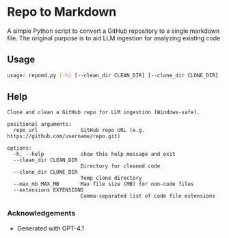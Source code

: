 # Repo to Markdown
A simple Python script to convert a GitHub repository to a single markdown file. The original purpose is to aid LLM ingestion for analyzing existing code

<!-- # Examples -->


## Usage
```sh
usage: repomd.py [-h] [--clean_dir CLEAN_DIR] [--clone_dir CLONE_DIR] [--max_mb MAX_MB] [--extensions EXTENSIONS] repo_url
```

## Help
```
Clone and clean a GitHub repo for LLM ingestion (Windows-safe).

positional arguments:
  repo_url              GitHub repo URL (e.g. https://github.com/username/repo.git)

options:
  -h, --help            show this help message and exit
  --clean_dir CLEAN_DIR
                        Directory for cleaned code
  --clone_dir CLONE_DIR
                        Temp clone directory
  --max_mb MAX_MB       Max file size (MB) for non-code files
  --extensions EXTENSIONS
                        Comma-separated list of code file extensions
```

### Acknowledgements
* Generated with GPT-4.1
